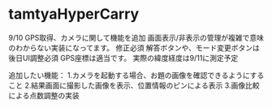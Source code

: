 # tamtyaHyperCarry

9/10
GPS取得、カメラに関して機能を追加
画面表示/非表示の管理が複雑で意味のわからない実装になってます。
修正必須
解答ボタンや、モード変更ボタンは後日UI調整必須
GPS座標は適当です。
実際の緯度経度は9/11に測定予定

追加したい機能：
1.カメラを起動する場合、お題の画像を確認できるようにすること
2.結果画面に撮影した画像を表示、位置情報のピンによる表示
3.画像比較による点数調整の実装